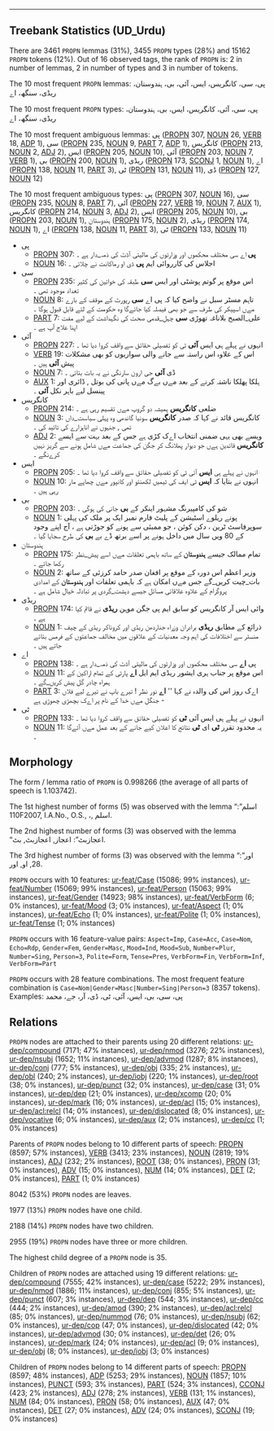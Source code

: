 

--------------------------------------------------------------------------------

## Treebank Statistics (UD_Urdu)

There are 3461 `PROPN` lemmas (31%), 3455 `PROPN` types (28%) and 15162 `PROPN` tokens (12%).
Out of 16 observed tags, the rank of `PROPN` is: 2 in number of lemmas, 2 in number of types and 3 in number of tokens.

The 10 most frequent `PROPN` lemmas: پی، سی، کانگریس، ایس، آئی، بی، ہندوستان، ریڈی، سنگھ، اے

The 10 most frequent `PROPN` types:  پی، سی، آئی، کانگریس، ایس، بی، ہندوستان، ریڈی، سنگھ، اے

The 10 most frequent ambiguous lemmas: پی ([PROPN]() 307, [NOUN]() 26, [VERB]() 18, [ADP]() 1), سی ([PROPN]() 235, [NOUN]() 9, [PART]() 7, [ADP]() 1), کانگریس ([PROPN]() 213, [NOUN]() 2, [ADJ]() 2), ایس ([PROPN]() 205, [NOUN]() 10), آئی ([PROPN]() 203, [NOUN]() 7, [VERB]() 1), بی ([PROPN]() 200, [NOUN]() 1), ریڈی ([PROPN]() 173, [SCONJ]() 1, [NOUN]() 1), اے ([PROPN]() 138, [NOUN]() 11, [PART]() 3), ٹی ([PROPN]() 131, [NOUN]() 11), ڈی ([PROPN]() 127, [NOUN]() 12)

The 10 most frequent ambiguous types:  پی ([PROPN]() 307, [NOUN]() 16), سی ([PROPN]() 235, [NOUN]() 8, [PART]() 7), آئی ([PROPN]() 227, [VERB]() 19, [NOUN]() 7, [AUX]() 1), کانگریس ([PROPN]() 214, [NOUN]() 3, [ADJ]() 2), ایس ([PROPN]() 205, [NOUN]() 10), بی ([PROPN]() 203, [NOUN]() 1), ہندوستان ([PROPN]() 175, [NOUN]() 2), ریڈی ([PROPN]() 174, [NOUN]() 1), اے ([PROPN]() 138, [NOUN]() 11, [PART]() 3), ٹی ([PROPN]() 133, [NOUN]() 11)


* پی
  * [PROPN]() 307: <b>پی</b> اے سی مختلف محکموں اور وزارتوں کی مالیتی آڈٹ کی ذمہ_دار ہے ۔
  * [NOUN]() 16: اجلاس کی کارروائی ایم <b>پی</b> ڈی او رماکانت نے چلائی ۔
* سی
  * [PROPN]() 235: اس موقع پر گوتم پوشٹی اور ایس <b>سی</b> طبقہ کی خواتین کی کثیر تعداد موجود تھی ۔
  * [NOUN]() 8: تاہم مسٹر سبل نے واضح کیا کہ پی اے <b>سی</b> رپورٹ کے موقف کے بارے مےں اسپیکر کی طرف سے جو بھی فیصلہ کیا جائےگا وہ حکومت کے لئے قابل قبول ہوگا ۔
  * [PART]() 7: علی_الصبح بلاناغہ تھوڑی <b>سی</b> چہل_قدمی صحت کی نگہداشت کے لیے مفت اپنا علاج آپ ہے ۔
* آئی
  * [PROPN]() 227: انہوں نے پہلے ہی ایس <b>آئی</b> ٹی کو تفصیلی حقائق سے واقف کروا دیا تھا ۔
  * [VERB]() 19: اس کے علاوہ اس راستہ سے جانے والی سواریوں کو بھی مشکلات پیش <b>آئی</b> ہیں ۔
  * [NOUN]() 7: ڈی <b>آئی</b> جی ارون سارنگی نے یہ بات بتائی ۔
  * [AUX]() 1: ہلکا پھلکا ناشتہ کرنے کے بعد مےں بےگ مےں پانی کی بوتل , ڈائری اور پینسل لیے باہر نکل <b>آئی</b> ۔
* کانگریس
  * [PROPN]() 214: ضلعی <b>کانگریس</b> ہمیشہ دو گروپ مےں تقسیم رہی ہے ۔
  * [NOUN]() 3: کانگریس قائد نے کہا کہ صدر <b>کانگریس</b> سونیا گاندھی وہ پہلی سیاست_داں تھی , جنہوں نے اناہزارے کی تائید کی ۔
  * [ADJ]() 2: ویسے بھی یہی ضمنی انتخاب اےک کڑی ہے جس کے بعد بہت سے ایسے <b>کانگریس</b> قائدین ہےں جو دیوار پھلانگ کر جگن کی جماعت مےں شامل ہونے سے گریز نہیں کرےنگے ۔
* ایس
  * [PROPN]() 205: انہوں نے پہلے ہی <b>ایس</b> آئی ٹی کو تفصیلی حقائق سے واقف کروا دیا تھا ۔
  * [NOUN]() 10: انہوں نے بتایا کہ <b>ایس</b> ٹی ایف کی ٹیمیں لکھنئو اور کانپور مےں چھاپے مار رہی ہیں ۔
* بی
  * [PROPN]() 203: شو کی کامپیرنگ مشہور اینکر کے <b>بی</b> جانی کی ہوگی ۔
  * [NOUN]() 1: پونے ریلوے اسٹیشن کے پلیٹ فارم نمبر ایک پر ملک کی پہلی سوپرفاسٹ ٹرین ، دکن کوئن ، جو ممبئی سے پونے کو جوڑتی ہے ، آج اپنے وجود کے 80 ویں سال میں داخل ہونے پر اسے برتھ ڈے بے <b>بی</b> کی طرح سجایا گیا ۔
* ہندوستان
  * [PROPN]() 175: تمام ممالک جیسے <b>ہندوستان</b> کے ساتھ باہمی تعلقات مےں اسے پیش_نظر رکھا جائے ۔
  * [NOUN]() 2: وزیر اعظم اس دورہ کے موقع پر افغان صدر حامد کرزئی کے ساتھ بات_چیت کریں_گے جس مےں امکان ہے کہ باہمی تعلقات اور <b>ہندوستان</b> کے امدادی پروگرام کے علاوہ علاقائی مسائل جیسے دہشت_گردی پر تبادلہ خیال شامل ہے ۔
* ریڈی
  * [PROPN]() 174: وائی ایس آر کانگریس کو سابق ایم پی جگن موہن <b>ریڈی</b> نے قائم کیا ہے ۔
  * [NOUN]() 1: ذرائع کے مطابق <b>ریڈی</b> برادران وزراء جناردھن ریڈی اور کروناکر ریڈی کے چیف منسٹر سے اختلافات کی اہم وجہ معدنیات کے علاقوں میں مخالف جماعتوں کے فرمس بتائے جاتے ہیں ۔
* اے
  * [PROPN]() 138: پی <b>اے</b> سی مختلف محکموں اور وزارتوں کی مالیتی آڈٹ کی ذمہ_دار ہے ۔
  * [NOUN]() 11: اس موقع پر جناب ہری ایشور ریڈی ایم ایل <b>اے</b> پارٹی کے تمام اراکین کے ہمراہ چادر گل پیش کریں_گے ۔
  * [PART]() 3: اےک روز اس کی والدہ نے کہا '' <b>اے</b> نور نظر ! تیرے باپ نے تیرے لیے فلاں جنگل مےں خدا کے نام پر اےک بچھڑی چھوڑی ہے -
* ٹی
  * [PROPN]() 133: انہوں نے پہلے ہی ایس آئی <b>ٹی</b> کو تفصیلی حقائق سے واقف کروا دیا تھا ۔
  * [NOUN]() 11: یہ محدود تقرر <b>ٹی</b> ای <b>ٹی</b> نتائج کا اعلان کیے جانے کے بعد عمل مےں آئےگا ۔

## Morphology

The form / lemma ratio of `PROPN` is 0.998266 (the average of all parts of speech is 1.103742).

The 1st highest number of forms (5) was observed with the lemma “اسلم”: 110F2007, I.A.No., O.S., ،, اسلم.

The 2nd highest number of forms (3) was observed with the lemma “اعجازبٹ”: اعجاز, اعجازبٹ, بٹ.

The 3rd highest number of forms (3) was observed with the lemma “اور”: 28, او, اور.

`PROPN` occurs with 10 features: [ur-feat/Case]() (15086; 99% instances), [ur-feat/Number]() (15069; 99% instances), [ur-feat/Person]() (15063; 99% instances), [ur-feat/Gender]() (14923; 98% instances), [ur-feat/VerbForm]() (6; 0% instances), [ur-feat/Mood]() (3; 0% instances), [ur-feat/Aspect]() (1; 0% instances), [ur-feat/Echo]() (1; 0% instances), [ur-feat/Polite]() (1; 0% instances), [ur-feat/Tense]() (1; 0% instances)

`PROPN` occurs with 16 feature-value pairs: `Aspect=Imp`, `Case=Acc`, `Case=Nom`, `Echo=Rdp`, `Gender=Fem`, `Gender=Masc`, `Mood=Ind`, `Mood=Sub`, `Number=Plur`, `Number=Sing`, `Person=3`, `Polite=Form`, `Tense=Pres`, `VerbForm=Fin`, `VerbForm=Inf`, `VerbForm=Part`

`PROPN` occurs with 28 feature combinations.
The most frequent feature combination is `Case=Nom|Gender=Masc|Number=Sing|Person=3` (8357 tokens).
Examples: پی، سی، بی، ایس، آئی، ٹی، ڈی، آر، جے، محمد


## Relations

`PROPN` nodes are attached to their parents using 20 different relations: [ur-dep/compound]() (7171; 47% instances), [ur-dep/nmod]() (3276; 22% instances), [ur-dep/nsubj]() (1652; 11% instances), [ur-dep/advmod]() (1287; 8% instances), [ur-dep/conj]() (777; 5% instances), [ur-dep/obj]() (335; 2% instances), [ur-dep/obl]() (240; 2% instances), [ur-dep/iobj]() (220; 1% instances), [ur-dep/root]() (38; 0% instances), [ur-dep/punct]() (32; 0% instances), [ur-dep/case]() (31; 0% instances), [ur-dep/dep]() (21; 0% instances), [ur-dep/xcomp]() (20; 0% instances), [ur-dep/mark]() (16; 0% instances), [ur-dep/acl]() (15; 0% instances), [ur-dep/acl:relcl]() (14; 0% instances), [ur-dep/dislocated]() (8; 0% instances), [ur-dep/vocative]() (6; 0% instances), [ur-dep/aux]() (2; 0% instances), [ur-dep/cc]() (1; 0% instances)

Parents of `PROPN` nodes belong to 10 different parts of speech: [PROPN]() (8597; 57% instances), [VERB]() (3413; 23% instances), [NOUN]() (2819; 19% instances), [ADJ]() (232; 2% instances), [ROOT]() (38; 0% instances), [PRON]() (31; 0% instances), [ADV]() (15; 0% instances), [NUM]() (14; 0% instances), [DET]() (2; 0% instances), [PART]() (1; 0% instances)

8042 (53%) `PROPN` nodes are leaves.

1977 (13%) `PROPN` nodes have one child.

2188 (14%) `PROPN` nodes have two children.

2955 (19%) `PROPN` nodes have three or more children.

The highest child degree of a `PROPN` node is 35.

Children of `PROPN` nodes are attached using 19 different relations: [ur-dep/compound]() (7555; 42% instances), [ur-dep/case]() (5222; 29% instances), [ur-dep/nmod]() (1886; 11% instances), [ur-dep/conj]() (855; 5% instances), [ur-dep/punct]() (607; 3% instances), [ur-dep/dep]() (544; 3% instances), [ur-dep/cc]() (444; 2% instances), [ur-dep/amod]() (390; 2% instances), [ur-dep/acl:relcl]() (85; 0% instances), [ur-dep/nummod]() (76; 0% instances), [ur-dep/nsubj]() (62; 0% instances), [ur-dep/cop]() (47; 0% instances), [ur-dep/dislocated]() (42; 0% instances), [ur-dep/advmod]() (30; 0% instances), [ur-dep/det]() (26; 0% instances), [ur-dep/mark]() (24; 0% instances), [ur-dep/acl]() (9; 0% instances), [ur-dep/obj]() (8; 0% instances), [ur-dep/iobj]() (3; 0% instances)

Children of `PROPN` nodes belong to 14 different parts of speech: [PROPN]() (8597; 48% instances), [ADP]() (5253; 29% instances), [NOUN]() (1857; 10% instances), [PUNCT]() (593; 3% instances), [PART]() (524; 3% instances), [CCONJ]() (423; 2% instances), [ADJ]() (278; 2% instances), [VERB]() (131; 1% instances), [NUM]() (84; 0% instances), [PRON]() (58; 0% instances), [AUX]() (47; 0% instances), [DET]() (27; 0% instances), [ADV]() (24; 0% instances), [SCONJ]() (19; 0% instances)

